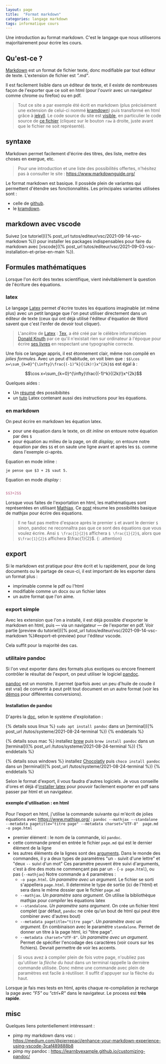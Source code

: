 ```yaml
---
layout: page
title:  "Format markdown"
categories: langage markdown
tags: informatique cours 
---
```


Une introduction au format markdown. C'est le langage que nous utiliserons majoritairement pour écrire les cours.

<!--more-->

## Qu'est-ce ?

[Markdown](https://fr.wikipedia.org/wiki/Markdown) est un format de fichier texte, donc modifiable par tout éditeur de texte. L'extension de fichier est *".md"*.

Il est facilement lisible dans un éditeur de texte, et il existe de nombreuses façon de l'exporter que ce soit en html (pour l'ouvrir avec un navigateur comme chrome ou firefox) ou en pdf.

> Tout ce site a par exemple été écrit en markdown (plus précisément une extension de celui-ci nommé [kramdown](https://kramdown.gettalong.org/documentation.html)) puis transformé en html grâce à [jekyll](https://jekyllrb.com/). Le code source du site est [visible](https://github.com/FrancoisBrucker/cours_informatique), en particulier le code source de [ce fichier](https://github.com/FrancoisBrucker/cours_informatique/blob/master/docs/tutos/_posts/2021-08-30-format-markdown.md) (cliquez sur le bouton `raw` à droite, juste avant que le fichier ne soit représenté).

## syntaxe

Markdown permet facilement d'écrire des titres, des liste, mettre des choses en exergue, etc.

> Pour une introduction et une liste des possibilités offertes, n'hésitez pas à consulter le site : <https://www.markdownguide.org/>

Le format markdown est basique. Il possède plein de variantes qui permettent d'étendre ses fonctionnalités. Les principales variantes utilisées sont :

* celle de [github](https://guides.github.com/features/mastering-markdown/).
* le [kramdown](https://kramdown.gettalong.org/documentation.html).

## markdown avec vscode

Suivez [ce tutoriel]({% post_url tutos/editeur/vsc/2021-09-14-vsc-markdown %}) pour installer les packages indispensables pour faire du markdown avec [vscode]({% post_url tutos/editeur/vsc/2021-09-03-vsc-installation-et-prise-en-main %}).

## Formules mathématiques

Lorsque l'on écrit des textes scientifique, vient inévitablement la question de l'écriture des équations.

### latex

Le langage [Latex](https://fr.wikipedia.org/wiki/LaTeX) permet d'écrire toutes les équations imaginable (et même plus) avec un petit langage que l'on peut utiliser directement dans un éditeur de texte (ceux qui ont déjà utilisé l'éditeur d'équation de Word savent que c'est l'enfer de devoir tout cliquer).

>L'ancêtre de [Latex](https://fr.wikipedia.org/wiki/LaTeX) : [Tex](https://fr.wikipedia.org/wiki/TeX), a été créé par le célèbre informaticien [Donald Knuth](https://fr.wikipedia.org/wiki/Donald_Knuth) par ce qu'il n'existait rien sur ordinateur à l'époque pour écrire [ses livres](https://fr.wikipedia.org/wiki/The_Art_of_Computer_Programming) en respectant une typographie correcte.

Une fois ce langage appris, il est étonnement clair, même non compilé en *jolies formules*. Avec un peut d'habitude, on voit bien que : `$$\cos x=\sum_{k=0}^{\infty}\frac{(-1)^k}{(2k)!}x^{2k}$$` est égal à :

$$\cos x=\sum_{k=0}^{\infty}\frac{(-1)^k}{(2k)!}x^{2k}$$

Quelques aides :

* Un [résumé](http://tug.ctan.org/info/undergradmath/undergradmath.pdf) des possibibités
* un [tuto](https://www.science-emergence.com/Articles/Formules-math%C3%A9matiques-sous-LaTeX/) Latex contenant aussi des instructions pour les équations.

### en markdown

On peut écrire en markdown les équation latex.

* pour une équation dans le texte, on dit *inline* on entoure notre équation  par des `$`
* pour équation au milieu de la page, on dit *display*, on entoure notre équation par des `$$` et on saute une ligne avant et après les `$$`. comme dans l'exemple ci-après.

Equation en mode inline :

```text
je pense que $3 + 2$ vaut 5.
```

Equation en mode *display* :

```tex

$$3+2$$

```

Lorsque vous faites de l'exportation en html, les mathématiques sont représentées en utilisant [Mathjax](https://www.mathjax.org/). Ce [post](https://math.meta.stackexchange.com/questions/5020/mathjax-basic-tutorial-and-quick-reference) résume les possibilités basique de mathjax pour écrire des équations.

>Il ne faut pas mettre d'espace après le premier `$` et avant le dernier `$` sinon, pandoc ne reconnaîtra pas que ce sont des équations que vous voulez écrire. Ansi `$ \frac{1}{2}$` affichera `$ \frac{1}{2}$`, alors que `$\frac{1}{2}$` affichera $\frac{1}{2}$.
{: .attention}

## export

Si le markdown est pratique pour être écrit et lu rapidement, pour de long documents ou le partage de ceux-ci, il est important de les exporter dans un format plus :

* imprimable comme le pdf ou l'html
* modifiable comme un docx ou un fichier latex
* un autre format que l'on aime.

### export simple

Avec les extension que l'on a installé, il est déjà possible d'exporter le markdown en html, puis — via un navigateur — de l'exporter en pdf. Voir partie [preview du tutoriel]({% post_url tutos/editeur/vsc/2021-09-14-vsc-markdown %}#export-et-preview) pour l'éditeur vscode.

Cela suffit pour la majorité des cas.

### utilitaire pandoc

Si l'on veut exporter dans des formats plus exotiques ou encore finement contrôler le résultat de l'export, on peut utiliser le logiciel  [pandoc](https://pandoc.org/).

[pandoc](https://pandoc.org/) est un monstre. Il permet (parfois avec un peu d'huile de coude il est vrai) de convertir à peut prêt tout document en un autre format (voir les [démos](https://pandoc.org/demos.html) pour différentes conversions).

#### Installation de pandoc

D'après la [doc](https://pandoc.org/installing.html), selon le système d'exploitation :

{% details sous linux %}
`sudo apt install pandoc` dans un [terminal]({% post_url /tutos/systeme/2021-08-24-terminal %})
{% enddetails %}

{% details sous mac %}
installez [brew](https://brew.sh/) puis `brew install pandoc` dans un [terminal]({% post_url /tutos/systeme/2021-08-24-terminal %})
{% enddetails %}

{% details sous windows %}
installez [Chocolatly](https://chocolatey.org/) puis `choco install pandoc` dans un [terminal]({% post_url /tutos/systeme/2021-08-24-terminal %})
{% enddetails %}

Selon le format d'export, il vous faudra d'autres logiciels. Je vous conseille d'ores et déjà d'[installer latex](https://www.latex-project.org/get/) pour pouvoir facilement exporter en pdf sans passer par html et un navigateur.

#### exemple d'utilisation : en html

Pour l'export en html, j'utilise la commande suivante qui m'écrit de jolies équations avec <https://www.mathjax.org/> : `pandoc --mathjax --standalone --metadata pagetitle="titre page" --metadata charset="UTF-8"  page.md -o page.html`

* premier élément : le nom de la commande, ici `pandoc`.
* cette commande prend en entrée le fichier `page.md` qui est le dernier élément de la ligne
* les autres éléments de la lignes sont des [arguments](https://fr.wikipedia.org/wiki/Commandes_Unix#Le_passage_d'arguments_aux_commandes). Dans le monde des commandes, il y a deux types de paramètres "un `-` suivit d'une lettre" et "deux `--` suivi d'un mot" Ces paramètre peuvent être suivi d'arguments, c'est à dire des mots ne commençant pas par un `-` (`-o page.html`), ou pas (`--mathjax`) Notre commande a 4 paramètres :
  * `-o page.html`. *Un paramètre avec un argument*. Le fichier se sorti s'appellera `page.html`. Il determine le type de sortie (ici de l'html) et sera dans le même dossier que le fichier `page.md`
  * `--mathjax`. *Un paramètre sans argument*. On utilise la bibliothèque mathjax pour *compiler* les équations latex
  * `--standalone`. *Un paramètre sans argument*. On crée un fichier html complet (par défaut, `pandoc` ne crée qu'un bout de html qui peut être combiner avec d'autres bout)
  * `--metadata pagetitle="titre page"`. *Un paramètre avec un argument*. En combinaison avec le paramètre `standalone`. Permet de donner un titre à la page html, ici "titre page".
  * `--metadata charset="UTF-8"`. *Un paramètre avec un argument*. Permet de spécifier l'encodage des caractères (voir cours sur les fichiers). Devrait permettre de voir les accents.

>Si vous avez à compiler plein de fois votre page, n'oubliez pas qu'utiliser la *flèche du haut* dans un terminal rappelle la dernière commande utilisée. Donc même une commande avec plein de paramètres est facile à réutiliser. Il suffit d'appuyer sur la flèche du haut.

Lorsque je fais mes tests en html, après chaque re-compilation je recharge la page avec *"F5"* ou *"ctrl+R"* dans le navigateur. Le process est **très rapide**.

## misc

Quelques liens potentiellement intéressant :

* pimp my markdown dans vsc : <https://medium.com/@pierrepaci/enhance-your-markdown-experience-using-vscode-3caf489888b8>
* pimp my pandoc : <https://learnbyexample.github.io/customizing-pandoc/>
